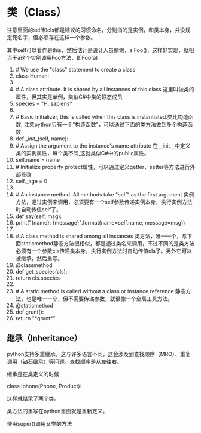 # 类（Class）

注意里面的self和cls都是建议的习惯命名，分别指的是实例，和类本身，并没规定死名字，但必须存在这样一个参数。

其中self可以看作是this，然后估计是设计人员偷懒，a.Foo()，这样好实现，就相当于a这个实例调用Foo方法，即Foo(a)

1.  \# We use the "class" statement to create a class
2.  class Human:
3.  
4.  \# A class attribute. It is shared by all instances of this class 这里叫做类的属性，但其实是单例，类似C\#中类的静态成员
5.  species = "H. sapiens"
6.  
7.  \# Basic initializer, this is called when this class is instantiated.类比构造函数, 注意python只有一个"构造函数"，可以通过下面的类方法做到多个构造函数
8.  def \__init__(self, name):
9.  \# Assign the argument to the instance's name attribute 在__init__中定义类的实例属性，每个类不同,这就类似C\#中的public属性。
10. self.name = name
11. \# Initialize property protect属性，可以通过定义getter、setter等方法进行外部修改
12. self._age = 0
13. 
14. \# An instance method. All methods take "self" as the first argument 实例方法，通过实例来调用，必须要有一个self参数传递实例本身，执行实例方法时自动传值self了。
15. def say(self, msg):
16. print("{name}: {message}".format(name=self.name, message=msg))
17. 
18. \# A class method is shared among all instances 类方法，唯一一个，与下面staticmethod静态方法很相似，都是通过类名来调用，不过不同的是类方法必须有一个参数cls传递类本身，执行实例方法时自动传值cls了。另外它可以被继承，然后重写。
19. @classmethod
20. def get_species(cls):
21. return cls.species
22. 
23. \# A static method is called without a class or instance reference 静态方法，也是唯一一个，但不需要传递参数，就很像一个全局工具方法。
24. @staticmethod
25. def grunt():
26. return "\*grunt\*"

## 继承（Inheritance）

python支持多重继承，这与许多语言不同，这会涉及到查找顺序（MRO）、重复调用（钻石继承）等问题。查找顺序是从左往右。

继承是在类定义的时候

class Iphone(Phone, Product):

这样就继承了两个类。

类方法的重写在python里面就是重新定义。

使用super()调用父类的方法 
